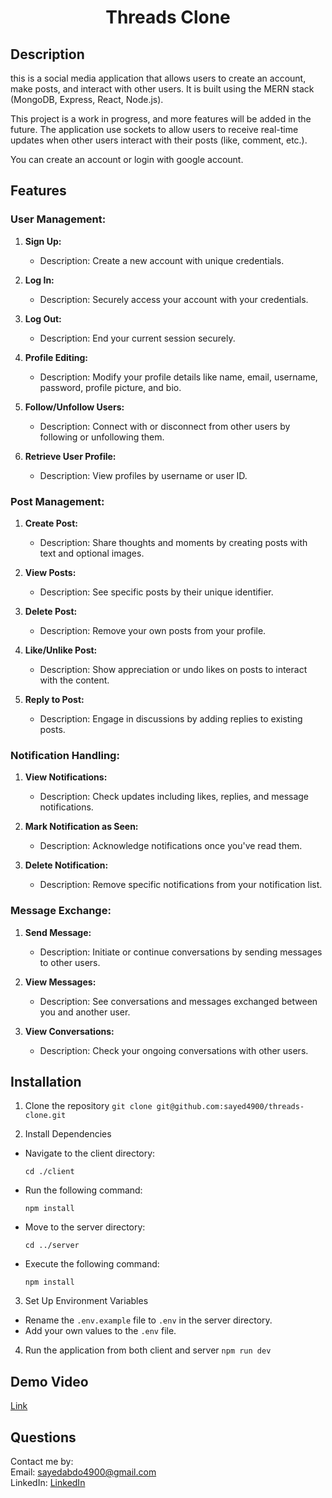 <h1 align="center">Threads Clone</h1>



## Description
this is a social media application that allows users to create an account, make posts, and interact with other users. It is built using the MERN stack (MongoDB, Express, React, Node.js).

This project is a work in progress, and more features will be added in the future. The application use sockets to allow users to receive real-time updates when other users interact with their posts (like, comment, etc.).

You can create an account or login with google account.


## Features

### User Management:

1. **Sign Up:**
    - Description: Create a new account with unique credentials.

2. **Log In:**
    - Description: Securely access your account with your credentials.

3. **Log Out:**
    - Description: End your current session securely.

4. **Profile Editing:**
    - Description: Modify your profile details like name, email, username, password, profile picture, and bio.

5. **Follow/Unfollow Users:**
    - Description: Connect with or disconnect from other users by following or unfollowing them.

6. **Retrieve User Profile:**
    - Description: View profiles by username or user ID.

### Post Management:

1. **Create Post:**
    - Description: Share thoughts and moments by creating posts with text and optional images.

2. **View Posts:**
    - Description: See specific posts by their unique identifier.

3. **Delete Post:**
    - Description: Remove your own posts from your profile.

4. **Like/Unlike Post:**
    - Description: Show appreciation or undo likes on posts to interact with the content.

5. **Reply to Post:**
    - Description: Engage in discussions by adding replies to existing posts.

### Notification Handling:

1. **View Notifications:**
    - Description: Check updates including likes, replies, and message notifications.

2. **Mark Notification as Seen:**
    - Description: Acknowledge notifications once you've read them.

3. **Delete Notification:**
    - Description: Remove specific notifications from your notification list.

### Message Exchange:

1. **Send Message:**
    - Description: Initiate or continue conversations by sending messages to other users.

2. **View Messages:**
    - Description: See conversations and messages exchanged between you and another user.

3. **View Conversations:**
    - Description: Check your ongoing conversations with other users.



## Installation
1. Clone the repository
   ```git clone git@github.com:sayed4900/threads-clone.git```
   
2. Install Dependencies
- Navigate to the client directory:
  ```
  cd ./client
  ```
- Run the following command:
  ```
  npm install
  ```
- Move to the server directory:
  ```
  cd ../server
  ```
- Execute the following command:
  ```
  npm install
  ```
3. Set Up Environment Variables
- Rename the `.env.example` file to `.env` in the server directory.
- Add your own values to the `.env` file.


4. Run the application from both client and server
    ```npm run dev```


## Demo Video
[Link](https://www.youtube.com/watch?v=sm3WxiJI3TI)<br>




## Questions

Contact me by:    
Email: [sayedabdo4900@gmail.com](mailto:sayedabdo4900@gmail.com)   
LinkedIn: [LinkedIn](https://www.linkedin.com/in/sayed-abdo-3b69a51b2/)
  
